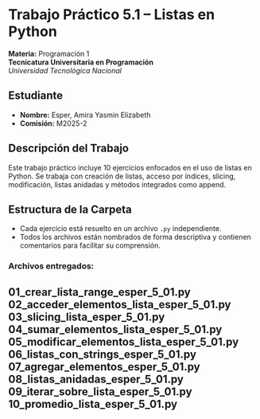 # Trabajo Práctico 5.1 – Listas en Python

**Materia:** Programación 1  
**Tecnicatura Universitaria en Programación**  
*Universidad Tecnológica Nacional*

## Estudiante
- **Nombre:** Esper, Amira Yasmin Elizabeth  
- **Comisión:** M2025-2

## Descripción del Trabajo
Este trabajo práctico incluye 10 ejercicios enfocados en el uso de listas en Python. Se trabaja con creación de listas, acceso por índices, slicing, modificación, listas anidadas y métodos integrados como append. 

## Estructura de la Carpeta
- Cada ejercicio está resuelto en un archivo `.py` independiente.  
- Todos los archivos están nombrados de forma descriptiva y contienen comentarios para facilitar su comprensión.

### Archivos entregados:
01_crear_lista_range_esper_5_01.py  
02_acceder_elementos_lista_esper_5_01.py  
03_slicing_lista_esper_5_01.py  
04_sumar_elementos_lista_esper_5_01.py  
05_modificar_elementos_lista_esper_5_01.py  
06_listas_con_strings_esper_5_01.py  
07_agregar_elementos_esper_5_01.py  
08_listas_anidadas_esper_5_01.py  
09_iterar_sobre_lista_esper_5_01.py  
10_promedio_lista_esper_5_01.py
---